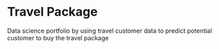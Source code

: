 # Travel Package
Data science portfolio by using travel customer data to predict potential customer to buy the travel package
